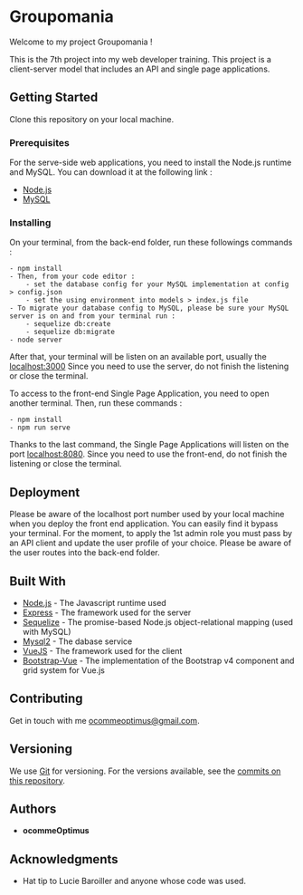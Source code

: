 # Groupomania

Welcome to my project Groupomania !

This is the 7th project into my web developer training.
This project is a client-server model that includes an API and single page applications.

## Getting Started

Clone this repository on your local machine.

### Prerequisites

For the serve-side web applications, you need to install the Node.js runtime and MySQL.
You can download it at the following link :
* [Node.js](https://nodejs.org/en/)
* [MySQL](https://dev.mysql.com/downloads/installer/)

### Installing

On your terminal, from the back-end folder, run these followings commands :

```
- npm install
- Then, from your code editor :
    - set the database config for your MySQL implementation at config > config.json
    - set the using environment into models > index.js file
- To migrate your database config to MySQL, please be sure your MySQL server is on and from your terminal run :
    - sequelize db:create
    - sequelize db:migrate
- node server
```

After that, your terminal will be listen on an available port, usually the [localhost:3000](http://localhost:3000/)
Since you need to use the server, do not finish the listening or close the terminal.

To access to the front-end Single Page Application, you need to open another terminal.
Then, run these commands :

```
- npm install
- npm run serve
```

Thanks to the last command, the Single Page Applications will listen on the port [localhost:8080](http://localhost:8080/).
Since you need to use the front-end, do not finish the listening or close the terminal.

## Deployment

Please be aware of the localhost port number used by your local machine when you deploy the front end application.
You can easily find it bypass your terminal.
For the moment, to apply the 1st admin role you must pass by an API client and update the user profile of your choice.
Please be aware of the user routes into the back-end folder.

## Built With

* [Node.js](https://nodejs.org/en/) - The Javascript runtime used
* [Express](https://expressjs.com/fr/) - The framework used for the server
* [Sequelize](https://sequelize.org/) - The promise-based Node.js object-relational mapping (used with MySQL)
* [Mysql2](https://www.npmjs.com/package/mysql2) - The dabase service
* [VueJS](https://vuejs.org/) - The framework used for the client
* [Bootstrap-Vue](https://bootstrap-vue.org/) - The implementation of the Bootstrap v4 component and grid system for Vue.js

## Contributing

Get in touch with me [ocommeoptimus@gmail.com](mailto:ocommeoptimus@gmail.com).

## Versioning

We use [Git](https://git-scm.com/) for versioning. For the versions available, see the [commits on this repository](https://github.com/ocommeOptimus/Groupomania/commits/). 

## Authors

* **ocommeOptimus** 

## Acknowledgments

* Hat tip to Lucie Baroiller and anyone whose code was used.